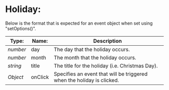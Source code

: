 # Holiday:

Below is the format that is expected for an event object when set using "setOptions()".

| Type: | Name: | Description |
| --- | --- | --- |
| *number* | day | The day that the holiday occurs. |
| *number* | month | The month that the holiday occurs. |
| *string* | title | The title for the holiday (i.e. Christmas Day). |
| *Object* | onClick | Specifies an event that will be triggered when the holiday is clicked. |